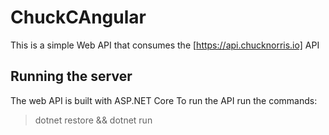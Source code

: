 # ChuckCAngular

This is a simple Web API that consumes the [https://api.chucknorris.io] API

## Running the server

The web API is built with ASP.NET Core
To run the API run the commands:
> dotnet restore && dotnet run